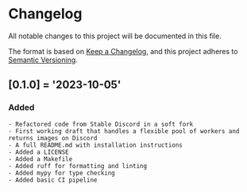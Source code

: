 # Changelog
All notable changes to this project will be documented in this file.

The format is based on [Keep a Changelog](https://keepachangelog.com/en/1.0.0/),
and this project adheres to [Semantic Versioning](https://semver.org/spec/v2.0.0.html).

## [0.1.0] = '2023-10-05'
### Added
	- Refactored code from Stable Discord in a soft fork
	- First working draft that handles a flexible pool of workers and returns images on Discord
	- A full README.md with installation instructions
	- Added a LICENSE
	- Added a Makefile
	- Added ruff for formatting and linting
    - Added mypy for type checking
    - Added basic CI pipeline
